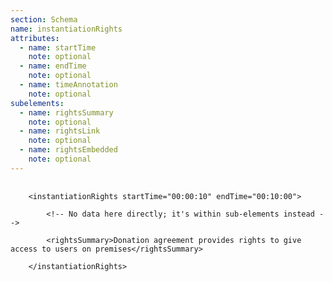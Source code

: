 ```yaml
---
section: Schema
name: instantiationRights
attributes:
  - name: startTime
    note: optional
  - name: endTime
    note: optional
  - name: timeAnnotation
    note: optional
subelements:
  - name: rightsSummary
    note: optional
  - name: rightsLink
    note: optional
  - name: rightsEmbedded
    note: optional
---
```

<pre>
  <code>
    &lt;instantiationRights startTime=&quot;00:00:10&quot; endTime=&quot;00:10:00&quot;&gt;<br>
		&lt;!-- No data here directly; it's within sub-elements instead --&gt;<br>
   		&lt;rightsSummary&gt;Donation agreement provides rights to give access to users on premises&lt;/rightsSummary&gt;<br>
	&lt;/instantiationRights&gt;
  </code>
</pre>
